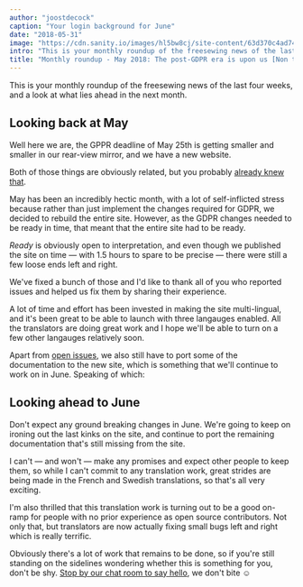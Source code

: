 ```yaml
---
author: "joostdecock"
caption: "Your login background for June"
date: "2018-05-31"
image: "https://cdn.sanity.io/images/hl5bw8cj/site-content/63d370c4ad7447d762f2ed053279bc3f11c7583d-1920x1080.jpg"
intro: "This is your monthly roundup of the freesewing news of the last four weeks, and a look at what lies ahead in the next month."
title: "Monthly roundup - May 2018: The post-GDPR era is upon us [Non traduit]"
---
```


This is your monthly roundup of the freesewing news of the last four weeks, and a look at what lies ahead in the next month.

## Looking back at May

Well here we are, the GPPR deadline of May 25th is getting smaller and smaller in 
our rear-view mirror, and we have a new website.

Both of those things are obviously related, but you probably [already knew that](/blog/gdpr-ready).

May has been an incredibly hectic month, with a lot of self-inflicted stress because rather
than just implement the changes required for GDPR, we decided to rebuild the entire site.
However, as the GDPR changes needed to be ready in time, that meant that the entire site had to
be ready. 

*Ready* is obviously open to interpretation, and even though we published the site on time
— with 1.5 hours to spare to be precise — there were still a few loose ends left and right.

We've fixed a bunch of those and I'd like to thank all of you who reported issues and helped us 
fix them by sharing their experience. 

A lot of time and effort has been invested in making the site multi-lingual, and it's been great
to be able to launch with three langauges enabled. All the translators are doing great work
and I hope we'll be able to turn on a few other langauges relatively soon.

Apart from [open issues](https://github.com/freesewing/site/issues), 
we also still have to port some of the documentation to the new site,
which is something that we'll continue to work on in June. Speaking of which:

## Looking ahead to June

Don't expect any ground breaking changes in June. We're going to keep on ironing out the 
last kinks on the site, and continue to port the remaining documentation that's still
missing from the site.

I can't — and won't — make any promises and expect other people to keep them, so while I can't 
commit to any translation work, great strides are being made in the French and Swedish translations,
so that's all very exciting.

I'm also thrilled that this translation work is turning out to be a good on-ramp for people
with no prior experience as open source contributors. Not only that, but translators are now
actually fixing small bugs left and right which is really terrific.

Obviously there's a lot of work that remains to be done, so if you're still standing on the
sidelines wondering whether this is something for you, don't be shy.
[Stop by our chat room to say hello](https://discord.freesewing.org/), we don't bite ☺️

